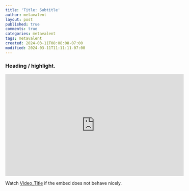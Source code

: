 ```yaml
---
title: 'Title: Subtitle'
author: metavalent
layout: post
published: true
comments: true
categories: metavalent
tags: metavalent
created: 2024-03-11T08:08:08-07:00
modified: 2024-03-11T11:11:11-07:00
---
```


### Heading / highlight.

<!-- YouTube Player -->
<iframe id="ytplayer" type="text/html" class="center" loading="lazy" width="560" height="320" src="https://www.youtube.com/embed/0123456789" frameborder="0"></iframe>

Watch [Video_Title](https://youtu.be/0123456789) if the embed does not behave nicely.